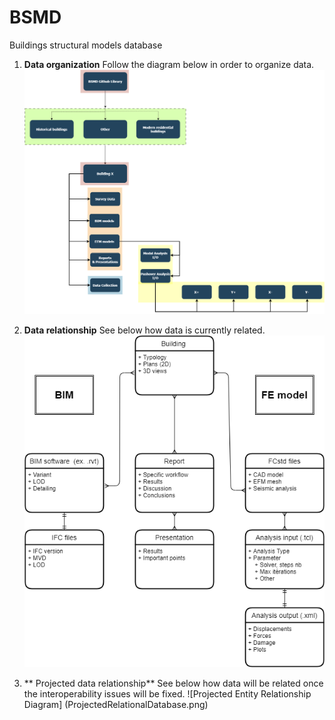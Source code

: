 # BSMD
Buildings structural models database
1.  **Data organization** 
Follow the diagram below in order to organize data.
![Organigram](OrganisationalMap.png)

1.  **Data relationship** 
See below how data is currently related.
![Entity Relationship Diagram](RelationalDatabase.png)

1.  ** Projected data relationship**
See below how data will be related once the interoperability issues will be fixed.
![Projected Entity Relationship Diagram] (ProjectedRelationalDatabase.png) 
